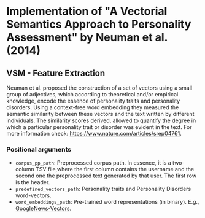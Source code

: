 # Implementation of "A Vectorial Semantics Approach to Personality Assessment" by Neuman et al. (2014)

## VSM - Feature Extraction

Neuman et al. proposed the construction of a set of vectors using a small group of adjectives, which according to theoretical and/or empirical knowledge, encode the essence of personality traits and personality disorders. Using a context-free word embedding they measured the semantic similarity between these vectors and the text written by different individuals. The similarity scores derived, allowed to quantify the degree in which a particular personality trait or disorder was evident in the text. For more information check: https://www.nature.com/articles/srep04761.

### Positional arguments

* ```corpus_pp_path```: Preprocessed corpus path. In essence, it is a two-column TSV file,where the first column contains the username and the second one the preprocessed text generated by that user. The first row is the header.
* ```predefined_vectors_path```: Personality traits and Personality Disorders word-vectors.
* ```word_embeddings_path```: Pre-trained word representations (in binary). E.g., [GoogleNews-Vectors](https://code.google.com/archive/p/word2vec/).
